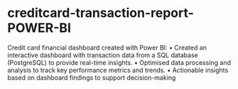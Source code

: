 # creditcard-transaction-report-POWER-BI

Credit card financial dashboard created with Power BI:
• Created an interactive dashboard with transaction data from a SQL database (PostgreSQL) to provide real-time insights.
• Optimised data processing and analysis to track key performance metrics and trends.
• Actionable insights based on dashboard findings to support decision-making

